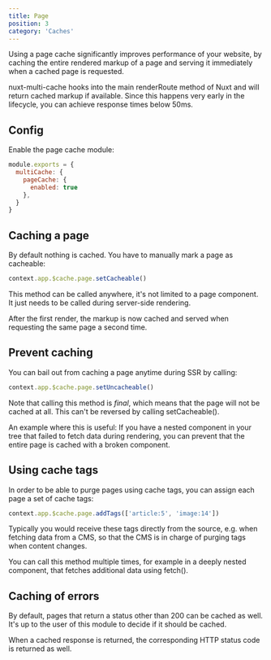```yaml
---
title: Page
position: 3
category: 'Caches'
---
```


Using a page cache significantly improves performance of your website, by
caching the entire rendered markup of a page and serving it immediately when a
cached page is requested.

nuxt-multi-cache hooks into the main renderRoute method of Nuxt and will return
cached markup if available. Since this happens very early in the lifecycle, you
can achieve response times below 50ms.

## Config

Enable the page cache module:

```javascript
module.exports = {
  multiCache: {
    pageCache: {
      enabled: true
    },
  }
}
```

## Caching a page

By default nothing is cached. You have to manually mark a page as cacheable:

```javascript
context.app.$cache.page.setCacheable()
```

This method can be called anywhere, it's not limited to a page component. It
just needs to be called during server-side rendering.

After the first render, the markup is now cached and served when requesting the
same page a second time.

## Prevent caching

You can bail out from caching a page anytime during SSR by calling:

```javascript
context.app.$cache.page.setUncacheable()
```

Note that calling this method is *final*, which means that the page will not be
cached at all. This can't be reversed by calling setCacheable().

An example where this is useful: If you have a nested component in your tree
that failed to fetch data during rendering, you can prevent that the entire
page is cached with a broken component.


## Using cache tags

In order to be able to purge pages using cache tags, you can assign each page a
set of cache tags:

```javascript
context.app.$cache.page.addTags(['article:5', 'image:14'])
```

Typically you would receive these tags directly from the source, e.g. when
fetching data from a CMS, so that the CMS is in charge of purging tags when
content changes.

You can call this method multiple times, for example in a deeply nested
component, that fetches additional data using fetch().

## Caching of errors

By default, pages that return a status other than 200 can be cached as well.
It's up to the user of this module to decide if it should be cached.

When a cached response is returned, the corresponding HTTP status code is
returned as well.
